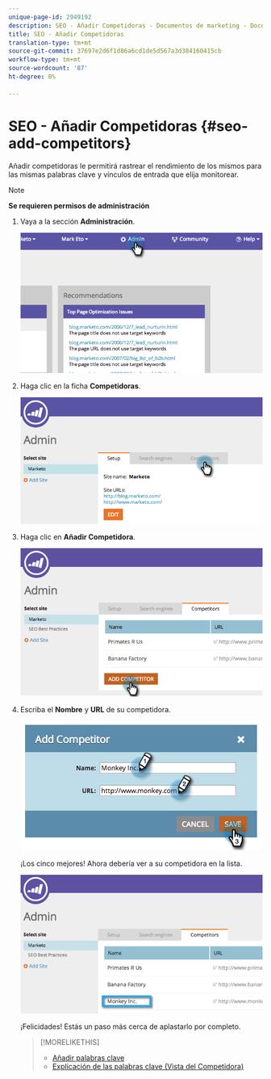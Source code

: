 ```yaml
---
unique-page-id: 2949192
description: SEO - Añadir Competidoras - Documentos de marketing - Documentación del producto
title: SEO - Añadir Competidoras
translation-type: tm+mt
source-git-commit: 37697e2d6f1d86a6cd1de5d567a3d384160415cb
workflow-type: tm+mt
source-wordcount: '87'
ht-degree: 0%

---
```



# SEO - Añadir Competidoras {#seo-add-competitors}

Añadir competidoras le permitirá rastrear el rendimiento de los mismos para las mismas palabras clave y vínculos de entrada que elija monitorear.

>[!NOTE]
>
>**Se requieren permisos de administración**

1. Vaya a la sección **Administración**.

   ![](assets/image2014-9-17-21-3a12-3a15.png)

1. Haga clic en la ficha **Competidoras**.

   ![](assets/image2014-9-17-21-3a12-3a31.png)

1. Haga clic en **Añadir Competidora**.

   ![](assets/image2014-9-17-21-3a12-3a38.png)

1. Escriba el **Nombre** y **URL** de su competidora.

   ![](assets/image2014-9-17-21-3a13-3a5.png)

   ¡Los cinco mejores! Ahora debería ver a su competidora en la lista.

   ![](assets/image2014-9-17-21-3a13-3a14.png)

   ¡Felicidades! Estás un paso más cerca de aplastarlo por completo.

   >[!MORELIKETHIS]
   >
   >* [Añadir palabras clave](/help/marketo//product-docs/additional-apps/seo/keywords/seo-add-keywords.md)
   >* [Explicación de las palabras clave (Vista del Competidora)](/help/marketo/product-docs/additional-apps/seo/keywords/seo-understanding-keywords.md)

